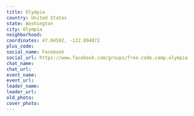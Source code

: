 ```yaml
---
title: Olympia
country: United States
state: Washington
city: Olympia
neighborhood: 
coordinates: 47.04502, -122.894872
plus_code:
social_name: Facebook
social_url: https://www.facebook.com/groups/free.code.camp.olympia
chat_name:
chat_url:
event_name:
event_url:
leader_name:
leader_url:
old_photo: 
cover_photo:
---
```

